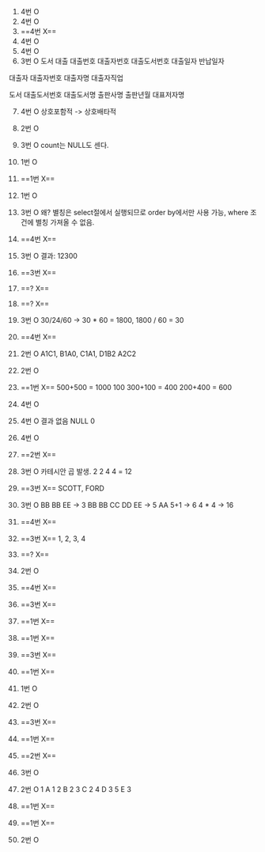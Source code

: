 1. 4번 O
2. 4번 O
3. ==4번 X==
4. 4번 O
5. 4번 O
6. 3번 O
도서 대출
   대출번호
   대출자번호
   대출도서번호
   대출일자
   반납일자

대출자
   대출자번호
   대출자명
   대출자직업

도서
   대출도서번호
   대출도서명
   출판사명
   출판년월
   대표저자명
     
7. 4번 O
   상호포함적 -> 상호배타적
8. 2번 O
9. 3번 O
   count는 NULL도 센다.
10. 1번 O
11. ==1번 X==
12. 1번 O
13. 3번 O
    왜? 별칭은 select절에서 실행되므로 order by에서만 사용 가능, where 조건에 별칭 가져올 수 없음.
14. ==4번 X==
15. 3번 O
	결과: 12300
16. ==3번 X==
17. ==? X==
18. ==? X==
19. 3번 O
    30/24/60 -> 30 * 60 = 1800, 1800 / 60 = 30
 20. ==4번 X==
 21. 2번 O
     A1C1, B1A0, C1A1, D1B2
     A2C2
22. 2번 O
23. ==1번 X== 
    500+500 = 1000
    100
    300+100 = 400
    200+400 = 600
24. 4번 O
25. 4번 O
    결과 없음
    NULL
    0
26. 4번 O
27. ==2번 X==
28. 3번 O
	카테시안 곱 발생. 2 2 4 4 = 12
29. ==3번 X==
    SCOTT, FORD
30. 3번 O
    BB 
    BB 
    EE 
    -> 3
    BB 
    BB
    CC
    DD
    EE
    -> 5
    AA
    5+1
    -> 6
    4 * 4
    -> 16

31. ==4번 X==
32. ==3번 X==
    1, 2, 3, 4
33. ==? X==
34. 2번 O
35. ==4번 X==
36. ==3번 X==
37. ==1번 X==
38. ==1번 X==
39. ==3번 X==
40. ==1번 X==
41. 1번 O
42. 2번 O
43. ==3번 X==
44. ==1번 X==
45. ==2번 X==
46. 3번 O
47. 2번 O
	1 A 1
	2 B 2
	3 C 2
	4 D 3
	5 E 3
48. ==1번 X==
49. ==1번 X==
50. 2번 O
